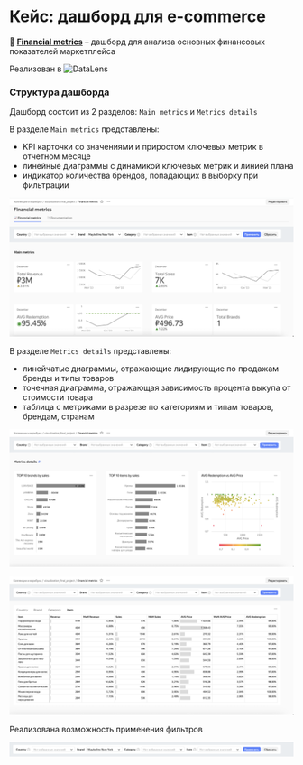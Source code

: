 # Кейс: дашборд для e-commerce

🔗 [**Financial metrics**](https://datalens.yandex/ahy2okxwgs88w) – дашборд для анализа основных финансовых показателей маркетплейса

Реализован в ![DataLens](https://img.shields.io/badge/Yandex%20Datalens-FFCC00?style=flat&logo=yandex&logoColor=black)

### Структура дашборда

Дашборд состоит из 2 разделов: `Main metrics` и `Metrics details`

В разделе `Main metrics` представлены:
- KPI карточки со значениями и приростом ключевых метрик в отчетном месяце
- линейные диаграммы с динамикой ключевых метрик и линией плана
- индикатор количества брендов, попадающих в выборку при фильтрации

![Дашборд](dashboard_1.png)

В разделе `Metrics details` представлены:
- линейчатые диаграммы, отражающие лидирующие по продажам бренды и типы товаров
- точечная диаграмма, отражающая зависимость процента выкупа от стоимости товара
- таблица с метриками в разрезе по категориям и типам товаров, брендам, странам

![Дашборд](dashboard_2.png)

![Дашборд](dashboard_3.png)

Реализована возможность применения фильтров

![Дашборд](dashboard_4.png)
